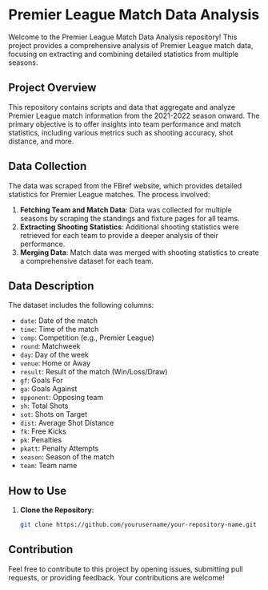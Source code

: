 # Premier League Match Data Analysis

Welcome to the Premier League Match Data Analysis repository! This project provides a comprehensive analysis of Premier League match data, focusing on extracting and combining detailed statistics from multiple seasons.

## Project Overview

This repository contains scripts and data that aggregate and analyze Premier League match information from the 2021-2022 season onward. The primary objective is to offer insights into team performance and match statistics, including various metrics such as shooting accuracy, shot distance, and more.

## Data Collection

The data was scraped from the FBref website, which provides detailed statistics for Premier League matches. The process involved:

1. **Fetching Team and Match Data**: Data was collected for multiple seasons by scraping the standings and fixture pages for all teams.
2. **Extracting Shooting Statistics**: Additional shooting statistics were retrieved for each team to provide a deeper analysis of their performance.
3. **Merging Data**: Match data was merged with shooting statistics to create a comprehensive dataset for each team.

## Data Description

The dataset includes the following columns:

- `date`: Date of the match
- `time`: Time of the match
- `comp`: Competition (e.g., Premier League)
- `round`: Matchweek
- `day`: Day of the week
- `venue`: Home or Away
- `result`: Result of the match (Win/Loss/Draw)
- `gf`: Goals For
- `ga`: Goals Against
- `opponent`: Opposing team
- `sh`: Total Shots
- `sot`: Shots on Target
- `dist`: Average Shot Distance
- `fk`: Free Kicks
- `pk`: Penalties
- `pkatt`: Penalty Attempts
- `season`: Season of the match
- `team`: Team name

## How to Use

1. **Clone the Repository**:
   ```bash
   git clone https://github.com/yourusername/your-repository-name.git


## Contribution
Feel free to contribute to this project by opening issues, submitting pull requests, or providing feedback. Your contributions are welcome!



